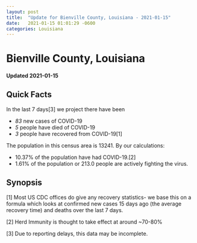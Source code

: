 ```yaml
---
layout: post
title:  "Update for Bienville County, Louisiana - 2021-01-15"
date:   2021-01-15 01:01:29 -0600
categories: Louisiana
---
```


# Bienville County, Louisiana
#### Updated 2021-01-15

## Quick Facts

In the last 7 days[3] we project there have been
- *83* new cases of COVID-19
- *5* people have died of COVID-19
- *3* people have recovered from COVID-19[1]

The population in this census area is 13241. By our calculations:
- 10.37% of the population have had COVID-19.[2]
- 1.61% of the population or 213.0 people are actively fighting the virus.

## Synopsis




[1] Most US CDC offices do give any recovery statistics- we base this on a formula which looks at confirmed new cases
15 days ago (the average recovery time) and deaths over the last 7 days.

[2] Herd Immunity is thought to take effect at around ~70-80%

[3] Due to reporting delays, this data may be incomplete.
 
    